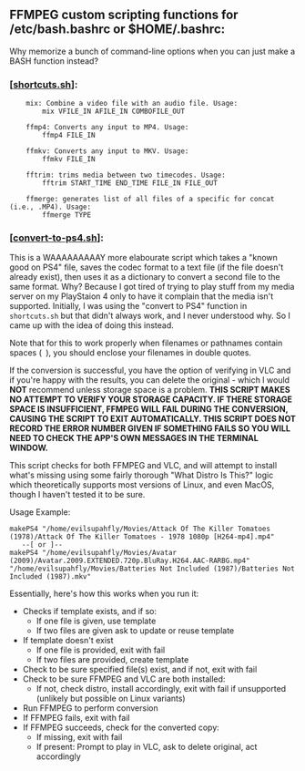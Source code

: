 ## FFMPEG custom scripting functions for /etc/bash.bashrc or $HOME/.bashrc:
Why memorize a bunch of command-line options when you can just make a BASH function instead?

### [[shortcuts.sh](https://github.com/EvilSupahFly/Script-Collection/blob/main/ffmpeg-functions/shortcuts.sh)]:
```
    mix: Combine a video file with an audio file. Usage:
        mix VFILE_IN AFILE_IN COMBOFILE_OUT

    ffmp4: Converts any input to MP4. Usage:
        ffmp4 FILE_IN

    ffmkv: Converts any input to MKV. Usage:
        ffmkv FILE_IN

    fftrim: trims media between two timecodes. Usage:
        fftrim START_TIME END_TIME FILE_IN FILE_OUT

    ffmerge: generates list of all files of a specific for concat (i.e., .MP4). Usage:
        ffmerge TYPE
```
### [[convert-to-ps4.sh](https://github.com/EvilSupahFly/Script-Collection/blob/main/ffmpeg-functions/convert-to-ps4.sh)]:
This is a WAAAAAAAAAY more elabourate script which takes a "known good on PS4" file, saves the codec format to a text file (if the file doesn't already exist), then uses it as a dictionary to convert a second file to the same format. Why? Because I got tired of trying to play stuff from my media server on my PlayStaion 4 only to have it complain that the media isn't supported. Initially, I was using the "convert to PS4" function in `shortcuts.sh` but that didn't always work, and I never understood why. So I came up with the idea of doing this instead.

Note that for this to work properly when filenames or pathnames contain spaces (` `), you should enclose your filenames in double quotes.

If the conversion is successful, you have the option of verifying in VLC and if you're happy with the results, you can delete the original - which I would **NOT** recommend unless storage space is a problem. **THIS SCRIPT MAKES NO ATTEMPT TO VERIFY YOUR STORAGE CAPACITY. IF THERE STORAGE SPACE IS INSUFFICIENT, FFMPEG WILL FAIL DURING THE CONVERSION, CAUSING THE SCRIPT TO EXIT AUTOMATICALLY. THIS SCRIPT DOES NOT RECORD THE ERROR NUMBER GIVEN IF SOMETHING FAILS SO YOU WILL NEED TO CHECK THE APP'S OWN MESSAGES IN THE TERMINAL WINDOW.**

This script checks for both FFMPEG and VLC, and will attempt to install what's missing using some fairly thorough "What Distro Is This?" logic which theoretically supports most versions of Linux, and even MacOS, though I haven't tested it to be sure.

Usage Example:
```
makePS4 "/home/evilsupahfly/Movies/Attack Of The Killer Tomatoes (1978)/Attack Of The Killer Tomatoes - 1978 1080p [H264-mp4].mp4"
   --[ or ]--
makePS4 "/home/evilsupahfly/Movies/Avatar (2009)/Avatar.2009.EXTENDED.720p.BluRay.H264.AAC-RARBG.mp4" "/home/evilsupahfly/Movies/Batteries Not Included (1987)/Batteries Not Included (1987).mkv"
```

Essentially, here's how this works when you run it:
  - Checks if template exists, and if so:
    - If one file is given, use template
    - If two files are given ask to update or reuse template
  - If template doesn't exist
    - If one file is provided, exit with fail
    - If two files are provided, create template
  - Check to be sure specified file(s) exist, and if not, exit with fail
  - Check to be sure FFMPEG and VLC are both installed:
    - If not, check distro, install accordingly, exit with fail if unsupported (unlikely but possible on Linux variants)
  - Run FFMPEG to perform conversion
  - If FFMPEG fails, exit with fail
  - If FFMPEG succeeds, check for the converted copy:
    - If missing, exit with fail
    - If present: Prompt to play in VLC, ask to delete original, act accordingly
